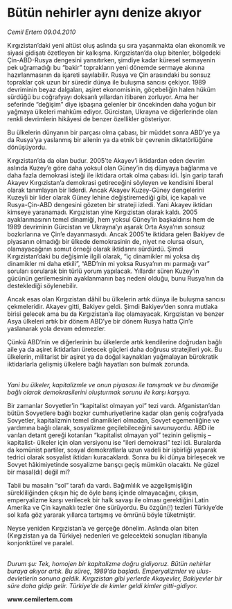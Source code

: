 # Bütün nehirler aynı denize akıyor

*Cemil Ertem 09.04.2010*

<div class="yazi"><p>Kırgızistan’daki yeni altüst oluş aslında şu sıra yaşanmakta olan ekonomik ve siyasi gidişatı özetleyen bir kalkışma. Kırgızistan’da olup bitenler, bölgedeki Çin-ABD-Rusya dengesini yansıtırken, şimdiye kadar küresel sermayenin pek uğramadığı bu “bakir” toprakların yeni dönemde sermaye akınına hazırlanmasının da işareti sayılabilir. Rusya ve Çin arasındaki bu sonsuz topraklar çok uzun bir süredir dünya ile buluşma sancısı çekiyor. 1989 devriminin beyaz dalgaları, aşiret ekonomisinin, göçebeliğin halen hüküm sürdüğü bu coğrafyayı doksanlı yıllardan itibaren zorluyor. Ama her seferinde “değişim” diye işbaşına gelenler bir öncekinden daha yoğun bir yağmaya ülkeleri mahkûm ediyor. Gürcistan, Ukrayna ve diğerlerinde olan renkli devrimlerin hikâyesi de benzer özellikler gösteriyor.</p>
<p>Bu ülkelerin dünyanın bir parçası olma çabası, bir müddet sonra ABD’ye ya da Rusya’ya yaslanmış bir ailenin ya da etnik bir çevrenin diktatörlüğüne dönüşüyordu. </p>
<p>Kırgızistan’da da olan budur. 2005’te Akayev’i iktidardan eden devrim aslında Kuzey’e göre daha yoksul olan Güney’in dış dünyaya bağlanma ve daha fazla demokrasi isteği ile iktidara ortak olma çabası idi. İşin garip tarafı Akayev Kırgızistan’a demokrasi getireceğini söyleyen ve kendisini liberal olarak tanımlayan bir liderdi. Ancak Akayev Kuzey-Güney dengelerini Kuzeyli bir lider olarak Güney lehine değiştiremediği gibi, içe kapalı ve Rusya-Çin-ABD dengesini gözeten bir strateji izledi. Yani Akayev iktidarı kimseye yaranamadı. Kırgızistan yine Kırgızistan olarak kaldı. 2005 ayaklanmasının temel dinamiği, hem yoksul Güney’in başkaldırısı hem de 1989 devriminin Gürcistan ve Ukrayna’yı aşarak Orta Asya’nın sonsuz bozkırlarına ve Çin’e dayanmasıydı. Ancak 2005’te iktidara gelen Bakiyev de piyasanın olmadığı bir ülkede demokrasinin de, niyet ne olursa olsun, olamayacağının somut örneği olarak iktidarını sürdürdü. Şimdi Kırgızistan’daki bu değişimle ilgili olarak, “iç dinamikler mi yoksa dış dinamikler mi daha etkili”, “ABD’nin mi yoksa Rusya’nın mı parmağı var” soruları sorularak bin türlü yorum yapılacak. Yıllardır süren Kuzey’in gücünün gerilemesinin ayaklanmanın baş nedeni olduğu, bunu Rusya’nın da desteklediği söylenebilir.</p>
<p>Ancak esas olan Kırgızistan dâhil bu ülkelerin artık dünya ile buluşma sancısı çekmeleridir. Akayev gitti, Bakiyev geldi. Şimdi Bakiyev’den sonra mutlaka birisi gelecek ama bu da Kırgızistan’a ilaç olamayacak. Kırgızistan ve benzer Asya ülkeleri artık bir dönem ABD’ye bir dönem Rusya hatta Çin’e yaslanarak yola devam edemezler.</p>
<p>Çünkü ABD’nin ve diğerlerinin bu ülkelerde artık kendilerine doğrudan bağlı aile ya da aşiret iktidarları üretecek güçleri daha doğrusu stratejileri yok. Bu ülkelerin, militarist bir aşiret ya da doğal kaynakları yağmalayan bürokratik iktidarlarla gelişmiş ülkelere bağlı hayatları son bulmak zorunda. </p>
<p><i><br/>Yani bu ülkeler, kapitalizmle ve onun piyasası ile tanışmak ve bu dinamiğe bağlı olarak demokrasilerini oluşturmak sorunu ile karşı karşıya.</i></p>
<p>Bir zamanlar Sovyetler’in “kapitalist olmayan yol” tezi vardı. Afganistan’dan bütün Sovyetlere bağlı bozkır cumhuriyetlerine kadar olan geniş coğrafyada Sovyetler, kapitalizmin temel dinamikleri olmadan, Sovyet egemenliğine ve yardımına bağlı olarak, sosyalizme geçilebileceğini savunuyordu. ABD ile varılan detant gereği kotarılan “kapitalist olmayan yol” tezinin gelişmiş –kapitalist- ülkeler için olan versiyonu ise “ileri demokrasi” tezi idi. Buralarda da komünist partiler, sosyal demokratlarla uzun vadeli bir işbirliği yaparak tedrici olarak sosyalist iktidarı kuracaklardı. Sonra bu iki dünya birleşecek ve Sovyet hâkimiyetinde sosyalizme barışçı geçiş mümkün olacaktı. Ne güzel bir masal(dı) değil mi? </p>
<p>Tabii bu masalın “sol” tarafı da vardı. Bağımlılık ve azgelişmişliğin sürekliliğinden çıkışın hiç de öyle barış içinde olmayacağını, çıkışın, emperyalizme karşı verilecek bir halk savaşı ile olması gerektiğini Latin Amerika ve Çin kaynaklı tezler öne sürüyordu. Bu özgün(!) tezleri Türkiye’de sol kafa göz yararak yıllarca tartışmış ve ömrünü böyle tüketmiştir. </p>
<p>Neyse yeniden Kırgızistan’a ve gerçeğe dönelim. Aslında olan biten (Kırgızistan ya da Türkiye) nedenleri ve gelecekteki sonuçları itibarıyla konjonktürel ve paralel.</p>
<p><i> <br/>Durum şu: Tek, homojen bir kapitalizme doğru gidiyoruz. Bütün nehirler buraya akıyor artık. Bu süreç, 1989’da başladı. Emperyalizmler ve ulus-devletlerin sonuna geldik. Kırgızistan gibi yerlerde Akayevler, Bakiyevler bir süre daha gidip gelir. Türkiye’de de kimler geldi kimler gitti-gidiyor.</i></p>
<p><b>www.cemilertem.com</b></p></div>

